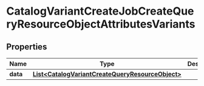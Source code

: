 # CatalogVariantCreateJobCreateQueryResourceObjectAttributesVariants

## Properties
Name | Type | Description | Notes
------------ | ------------- | ------------- | -------------
**data** | [**List&lt;CatalogVariantCreateQueryResourceObject&gt;**](CatalogVariantCreateQueryResourceObject.md) |  | 
